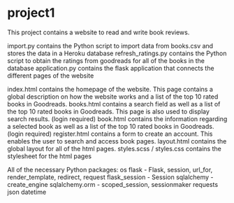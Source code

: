 # project1

This project contains a website to read and write book reviews.

import.py contains the Python script to import data from books.csv and stores the data in a Heroku database
refresh_ratings.py contains the Python script to obtain the ratings from goodreads for all of the books in the database
application.py contains the flask application that connects the different pages of the website

index.html contains the homepage of the website. This page contains a global description on how the website works and a list of the top 10 rated books in Goodreads.
books.html contains a search field as well as a list of the top 10 rated books in Goodreads. This page is also used to display search results. (login required)
book.html contains the information regarding a selected book as well as a list of the top 10 rated books in Goodreads. (login required)
register.html contains a form to create an account. This enables the user to search and access book pages.
layout.html contains the global layout for all of the html pages.
styles.scss / styles.css contains the stylesheet for the html pages

All of the necessary Python packages:
  os
  flask - Flask, session, url_for, render_template, redirect, request
  flask_session - Session
  sqlalchemy - create_engine
  sqlalchemy.orm - scoped_session, sessionmaker
  requests
  json
  datetime
